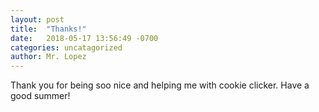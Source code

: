 ```yaml
---
layout: post
title:  "Thanks!"
date:   2018-05-17 13:56:49 -0700
categories: uncatagorized
author: Mr. Lopez
---
```


Thank you for being soo nice and helping me with cookie clicker. Have a good summer!
